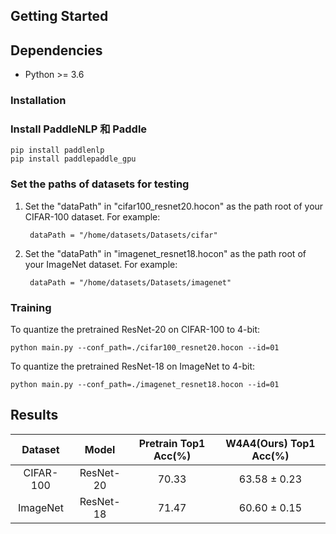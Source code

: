
## Getting Started

## Dependencies

* Python >= 3.6

### Installation

### Install PaddleNLP 和 Paddle

```shell
pip install paddlenlp
pip install paddlepaddle_gpu
```

### Set the paths of datasets for testing
1. Set the "dataPath" in "cifar100_resnet20.hocon" as the path root of your CIFAR-100 dataset. For example:

        dataPath = "/home/datasets/Datasets/cifar"

2. Set the "dataPath" in "imagenet_resnet18.hocon" as the path root of your ImageNet dataset. For example:

        dataPath = "/home/datasets/Datasets/imagenet"

### Training

To quantize the pretrained ResNet-20 on CIFAR-100 to 4-bit:

    python main.py --conf_path=./cifar100_resnet20.hocon --id=01
To quantize the pretrained ResNet-18 on ImageNet to 4-bit:

    python main.py --conf_path=./imagenet_resnet18.hocon --id=01

## Results

|  Dataset | Model | Pretrain Top1 Acc(%) | W4A4(Ours) Top1 Acc(%) |
   | :-: | :-: | :-: | :-: |
  | CIFAR-100 | ResNet-20| 70.33 | 63.58 ± 0.23 |
  | ImageNet | ResNet-18 | 71.47 | 60.60 ± 0.15 |

